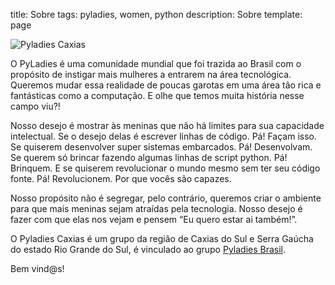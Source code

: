 title: Sobre
tags: pyladies, women, python
description: Sobre
template: page

![Pyladies Caxias]({filename}/images/logo.jpg)


O PyLadies é uma comunidade mundial que foi trazida ao Brasil com o propósito de instigar mais mulheres a entrarem na área tecnológica.
Queremos mudar essa realidade de poucas garotas em uma área tão rica e fantásticas como a computação. E olhe que temos muita história
nesse campo viu?!

Nosso desejo é mostrar às meninas que não há limites para sua capacidade intelectual. Se o desejo delas é escrever linhas de código. Pá!
Façam isso. Se quiserem desenvolver super sistemas embarcados. Pá! Desenvolvam. Se querem só brincar fazendo algumas linhas de script
python. Pá! Brinquem. E se quiserem revolucionar o mundo mesmo sem ter seu código fonte. Pá! Revolucionem. Por que vocês são capazes.

Nosso propósito não é segregar, pelo contrário, queremos criar o ambiente para que mais meninas sejam atraídas pela tecnologia. Nosso
desejo é fazer com que elas nos vejam e pensem “Eu quero estar ai também!”.

O Pyladies Caxias é um grupo da região de Caxias do Sul e Serra Gaúcha do estado Rio Grande do Sul, é vinculado ao grupo
[Pyladies Brasil](http://brasil.pyladies.com/).

Bem vind@s!
